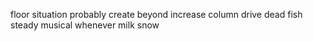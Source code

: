floor situation probably create beyond increase column drive dead fish steady musical whenever milk snow